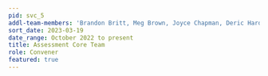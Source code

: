 ```yaml
---
pid: svc_5
addl-team-members: 'Brandon Britt, Meg Brown, Joyce Chapman, Deric Hardy, Ira King, Abby Wickes'
sort_date: 2023-03-19
date_range: October 2022 to present
title: Assessment Core Team
role: Convener
featured: true
---
```

